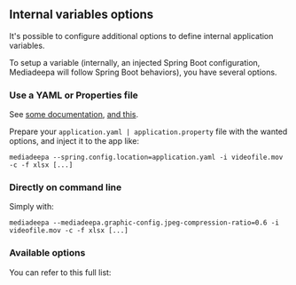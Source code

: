 ## Internal variables options

It's possible to configure additional options to define internal application variables.

To setup a variable (internally, an injected Spring Boot configuration, Mediadeepa will follow Spring Boot behaviors), you have several options.

### Use a YAML or Properties file

See [some documentation](https://www.baeldung.com/spring-yaml), [and this](https://www.baeldung.com/properties-with-spring).

Prepare your `application.yaml | application.property` file with the wanted options, and inject it to the app like:

```
mediadeepa --spring.config.location=application.yaml -i videofile.mov -c -f xlsx [...]
```

### Directly on command line

Simply with:

```
mediadeepa --mediadeepa.graphic-config.jpeg-compression-ratio=0.6 -i videofile.mov -c -f xlsx [...]
```

### Available options

You can refer to this full list:
